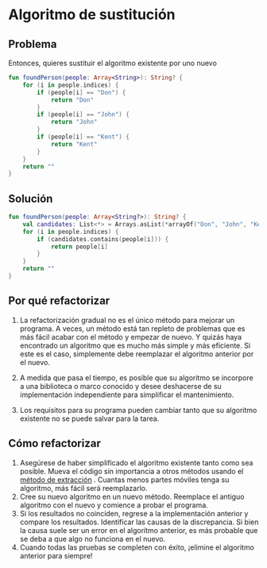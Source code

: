 # Algoritmo de sustitución

## Problema

Entonces, quieres sustituir el algoritmo existente por uno nuevo
```kotlin
fun foundPerson(people: Array<String>): String? {
    for (i in people.indices) {
        if (people[i] == "Don") {
            return "Don"
        }
        if (people[i] == "John") {
            return "John"
        }
        if (people[i] == "Kent") {
            return "Kent"
        }
    }
    return ""
}
```
## Solución
```kotlin
fun foundPerson(people: Array<String?>): String? {
    val candidates: List<*> = Arrays.asList(*arrayOf("Don", "John", "Kent"))
    for (i in people.indices) {
        if (candidates.contains(people[i])) {
            return people[i]
        }
    }
    return ""
}
```
## Por qué refactorizar
1. La refactorización gradual no es el único método para mejorar un programa. A veces, un método está tan repleto de problemas que es más fácil acabar con el método y empezar de nuevo. Y quizás haya encontrado un algoritmo que es mucho más simple y más eficiente. Si este es el caso, simplemente debe reemplazar el algoritmo anterior por el nuevo.

2. A medida que pasa el tiempo, es posible que su algoritmo se incorpore a una biblioteca o marco conocido y desee deshacerse de su implementación independiente para simplificar el mantenimiento.

3. Los requisitos para su programa pueden cambiar tanto que su algoritmo existente no se puede salvar para la tarea.

## Cómo refactorizar

1. Asegúrese de haber simplificado el algoritmo existente tanto como sea posible. Mueva el código sin importancia a otros métodos usando el [método de extracción](ExtractMethod.md) . Cuantas menos partes móviles tenga su algoritmo, más fácil será reemplazarlo.
2. Cree su nuevo algoritmo en un nuevo método. Reemplace el antiguo algoritmo con el nuevo y comience a probar el programa.
3. Si los resultados no coinciden, regrese a la implementación anterior y compare los resultados. Identificar las causas de la discrepancia. Si bien la causa suele ser un error en el algoritmo anterior, es más probable que se deba a que algo no funciona en el nuevo.
4. Cuando todas las pruebas se completen con éxito, ¡elimine el algoritmo anterior para siempre!
